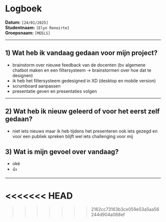 # Logboek

**Datum:** `[24/01/2025]`  
**Studentnaam:** `[Elyn Renoirte]`  
**Groepsnaam:** `[MEELS]`

---

## 1) Wat heb ik vandaag gedaan voor mijn project?

- brainstorm over nieuwe feedback van de docenten (bv algemene chatbot maken en een filtersysteem -> brainstormen over hoe dat te designen)
- ik heb het filtersysteem gedesigned in XD (desktop en mobile version)
- scrumboard aanpassen
- presentatie geven en presentaties volgen

---

## 2) Wat heb ik nieuw geleerd of voor het eerst zelf gedaan?

- niet iets nieuws maar ik heb tijdens het presenteren ook iets gezegd en voor een publiek spreken blijft wel iets challenging voor mij

## 3) Wat is mijn gevoel over vandaag?
- oké
- 👍
---
<<<<<<< HEAD
=======


>>>>>>> 2162cc73163b3ce059e53a5aa56244d904a068ef
